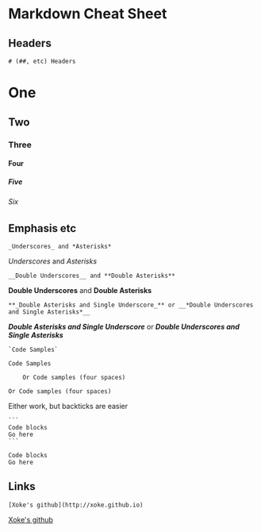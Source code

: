 # Markdown Cheat Sheet

## Headers

` # (##, etc) Headers `
# One
## Two
### Three
#### Four
##### Five
###### Six

## Emphasis etc

`_Underscores_ and *Asterisks*`

_Underscores_ and *Asterisks*

`__Double Underscores__ and **Double Asterisks**`

__Double Underscores__ and **Double Asterisks**

`**_Double Asterisks and Single Underscore_** or __*Double Underscores and Single Asterisks*__`

**_Double Asterisks and Single Underscore_** or __*Double Underscores and Single Asterisks*__

    `Code Samples`

`Code Samples`

```
    Or Code samples (four spaces)
```

    Or Code samples (four spaces)

Either work, but backticks are easier

    ```
    Code blocks
    Go here
    ```

```
Code blocks
Go here
```

## Links

`[Xoke's github](http://xoke.github.io)`

[Xoke's github](http://xoke.github.io)

